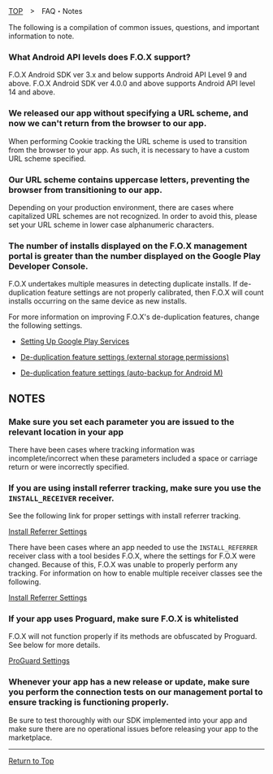 [TOP](../../README.md)　>　FAQ・Notes

The following is a compilation of common issues, questions, and important information to note.

### What Android API levels does F.O.X support?

F.O.X Android SDK ver 3.x and below supports Android API Level 9 and above.
F.O.X Android SDK ver 4.0.0 and above supports Android API level 14 and above.

### We released our app without specifying a URL scheme, and now we can't return from the browser to our app.

When performing Cookie tracking the URL scheme is used to transition from the browser to your app. As such, it is necessary to have a custom URL scheme specified.


### Our URL scheme contains uppercase letters, preventing the browser from transitioning to our app.

Depending on your production environment, there are cases where capitalized URL schemes are not recognized. In order to avoid this, please set your URL scheme in lower case alphanumeric characters.


### The number of installs displayed on the F.O.X management portal is greater than the number displayed on the Google Play Developer Console.

F.O.X undertakes multiple measures in detecting duplicate installs.
If de-duplication feature settings are not properly calibrated, then F.O.X will count installs occurring on the same device as new installs.

For more information on improving F.O.X's de-duplication features, change the following settings.

* [Setting Up Google Play Services](../google_play_services/README.md)

* [De-duplication feature settings (external storage permissions)](../external_storage/README.md)

* [De-duplication feature settings (auto-backup for Android M)](../auto_backup/README.md)


## NOTES

### Make sure you set each parameter you are issued to the relevant location in your app

There have been cases where tracking information was incomplete/incorrect when these parameters included a space or carriage return or were incorrectly specified.

### If you are using install referrer tracking, make sure you use the `INSTALL_RECEIVER` receiver.

See the following link for proper settings with install referrer tracking.

[Install Referrer Settings](../../README.md#setting_installreferrer)

There have been cases where an app needed to use the `INSTALL_REFERRER` receiver class with a tool besides F.O.X, where the settings for F.O.X were changed. Because of this, F.O.X was unable to properly perform any tracking.
For information on how to enable multiple receiver classes see the following.

[Install Referrer Settings](../install_referrer/README.md)

### If your app uses Proguard, make sure F.O.X is whitelisted

F.O.X will not function properly if its methods are obfuscated by Proguard. See below for more details.

[ProGuard Settings](../../README.md#setting_proguard)

### Whenever your app has a new release or update, make sure you perform the connection tests on our management portal to ensure tracking is functioning properly.

Be sure to test thoroughly with our SDK implemented into your app and make sure there are no operational issues before releasing your app to the marketplace.

---
[Return to Top](../../README.md)
